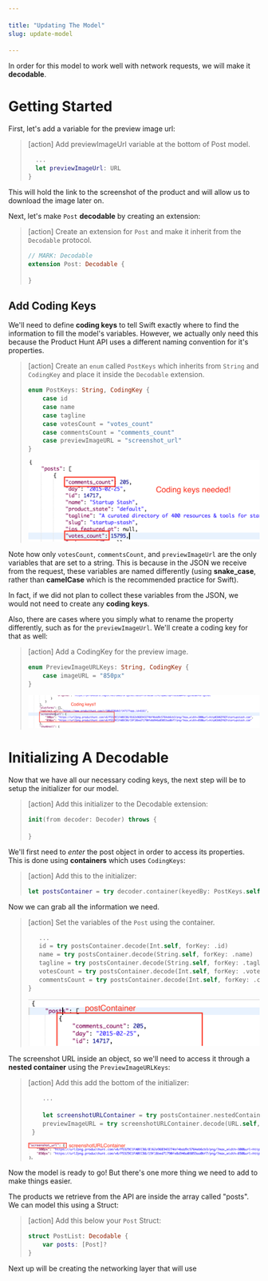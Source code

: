 ```yaml
---

title: "Updating The Model"
slug: update-model

---
```


In order for this model to work well with network requests, we will make it **decodable**.

# Getting Started

First, let's add a variable for the preview image url:

> [action]
> Add previewImageUrl variable at the bottom of Post model.
>
> ```swift
>   ...
>   let previewImageUrl: URL
> }
> ```

This will hold the link to the screenshot of the product and will allow us to download the image later on.

Next, let's make `Post` **decodable** by creating an extension:

> [action]
> Create an extension for `Post` and make it inherit from the `Decodable` protocol.
>
> ```swift
> // MARK: Decodable
> extension Post: Decodable {
>
> }
> ```

## Add Coding Keys

We'll need to define **coding keys** to tell Swift exactly where to find the information to fill the model's variables. However, we actually only need this because the Product Hunt API uses a different naming convention for it's properties.

> [action]
> Create an `enum` called `PostKeys` which inherits from `String` and `CodingKey` and place it inside the `Decodable` extension.
>
> ```swift
> enum PostKeys: String, CodingKey {
>     case id
>     case name
>     case tagline
>     case votesCount = "votes_count"
>     case commentsCount = "comments_count"
>     case previewImageURL = "screenshot_url"
> }
> ```
>
> ![Post Keys](assets/post-coding-keys.png)

Note how only `votesCount`, `commentsCount`, and `previewImageUrl` are the only variables that are set to a string. This is because in the JSON we receive from the request, these variables are named differently (using **snake_case**, rather than **camelCase** which is the recommended practice for Swift).

In fact, if we did not plan to collect these variables from the JSON, we would not need to create any **coding keys**.

Also, there are cases where you simply what to rename the property differently, such as for the `previewImageUrl`. We'll create a coding key for that as well:

> [action]
> Add a CodingKey for the preview image.
>
> ```swift
> enum PreviewImageURLKeys: String, CodingKey {
>     case imageURL = "850px"
> }
> ```
>
> ![Preview Keys](assets/preview-coding-keys.png)

# Initializing A Decodable

Now that we have all our necessary coding keys, the next step will be to setup the initializer for our model.

> [action]
> Add this initializer to the Decodable extension:
>
> ```swift
> init(from decoder: Decoder) throws {
>
> }
> ```

We'll first need to _enter_ the post object in order to access its properties. This is done using **containers** which uses `CodingKeys`:

> [action]
> Add this to the initializer:
>
> ```swift
> let postsContainer = try decoder.container(keyedBy: PostKeys.self)
> ```

Now we can grab all the information we need.

> [action]
> Set the variables of the `Post` using the container.
>
> ```swift
>    ...
>    id = try postsContainer.decode(Int.self, forKey: .id)
>    name = try postsContainer.decode(String.self, forKey: .name)
>    tagline = try postsContainer.decode(String.self, forKey: .tagline)
>    votesCount = try postsContainer.decode(Int.self, forKey: .votesCount)
>    commentsCount = try postsContainer.decode(Int.self, forKey: .commentsCount)
> }
> ```
>
> ![Posts container](assets/post-container.png)

The screenshot URL inside an object, so we'll need to access it through a **nested container** using the `PreviewImageURLKeys`:

> [action]
> Add this add the bottom of the initializer:
>
> ```swift
>     ...
>
>     let screenshotURLContainer = try postsContainer.nestedContainer(keyedBy: PreviewImageURLKeys.self, forKey: .previewImageURL)
>     previewImageURL = try screenshotURLContainer.decode(URL.self, forKey: .imageURL)
>  }
> ```
>
> ![Screenshot container](assets/screenshot-container.png)

Now the model is ready to go! But there's one more thing we need to add to make things easier.

The products we retrieve from the API are inside the array called "posts". We can model this using a Struct:

> [action]
> Add this below your `Post` Struct:
>
> ```swift
> struct PostList: Decodable {
>     var posts: [Post]?
> }
> ```

Next up will be creating the networking layer that will use
